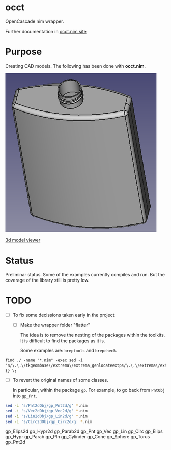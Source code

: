# occt
OpenCascade nim wrapper.

Further documentation in [occt.nim site](https://mantielero.github.io/occt-site/)

# Purpose
Creating CAD models. The following has been done with **occt.nim**.

![](./examples/bottle.png)

[3d model viewer](https://3dviewer.net/embed.html#model=https://raw.githubusercontent.com/mantielero/occt.nim/main/examples/bottle.stp$camera=-8.39009,-87.10222,124.60955,0.00000,0.00000,38.50000,0.00000,1.00000,0.00000,45.00000$cameramode=perspective$envsettings=fishermans_bastion,off$backgroundcolor=255,255,255,255$defaultcolor=200,200,200$edgesettings=off,0,0,0,1)


# Status
Preliminar status. Some of the examples currently compiles and run. But the coverage of the library still is pretty low.

# TODO
- [ ] To fix some decissions taken early in the project

  - [ ] Make the wrapper folder "flatter" 
   
    The idea is to remove the nesting of the packages within the toolkits. It 
    is difficult to find the packages as it is.

    Some examples are: `breptools` and `brepcheck`. 
```
find ./ -name "*.nim" -exec sed -i 's/\.\.\/tkgeombase\/extrema\/extrema_genlocateextps/\.\.\/extrema\/extrema_genlocateextps/g' {} \;
```


  - [ ] To revert the original names of some classes. 
    
    In particular, within the package `gp`. For example, to go back from `PntObj`
    into `gp_Pnt`.

```sh
sed -i 's/Pnt2dObj/gp_Pnt2d/g' *.nim
sed -i 's/Vec2dObj/gp_Vec2d/g' *.nim
sed -i 's/Lin2dObj/gp_Lin2d/g' *.nim
sed -i 's/Circ2dObj/gp_Circ2d/g' *.nim
```

gp_Elips2d
gp_Hypr2d
gp_Parab2d
gp_Pnt
gp_Vec
gp_Lin
gp_Circ
gp_Elips
gp_Hypr
gp_Parab
gp_Pln
gp_Cylinder
gp_Cone
gp_Sphere
gp_Torus
gp_Pnt2d